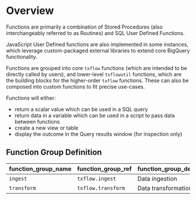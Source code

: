 # Overview

Functions are primarily a combination of Stored Procedures (also interchangeably referred to as Routines) and SQL User Defined Functions.  

JavaScript User Defined functions are also implemented in some instances, which leverage custom-packaged external libraries to extend core BigQuery functionality.

Functions are grouped into core `txflow` functions (which are intended to be directly called by users), and lower-level `txflowutil` functions, which are the building blocks for the higher-order `txflow` functions.  These can also be composed into custom functions to fit precise use-cases.

Functions will either:

- return a scalar value which can be used in a SQL query
- return data in a variable which can be used in a script to pass data between functions
- create a new view or table 
- display the outcome in the Query results window (for inspection only)

## Function Group Definition
function_group_name | function_group_ref | function_group_description
--- | --- | --- 
`ingest` | `txflow.ingest` | Data ingestion 
`transform` | `txflow.transform` | Data transformation 



